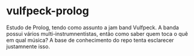 # vulfpeck-prolog
Estudo de Prolog, tendo como assunto a jam band Vulfpeck.
A banda possui vários multi-instrumnentistas, então como saber quem toca o quê em qual música?
A base de conhecimento do repo tenta esclarecer justamnente isso.
